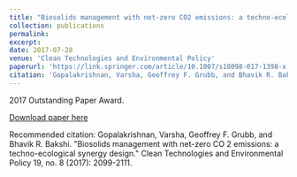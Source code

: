 ```yaml
---
title: "Biosolids management with net-zero CO2 emissions: a techno-ecological synergy design"
collection: publications
permalink: 
excerpt: 
date: 2017-07-28
venue: 'Clean Technologies and Environmental Policy'
paperurl: 'https://link.springer.com/article/10.1007/s10098-017-1398-x'
citation: 'Gopalakrishnan, Varsha, Geoffrey F. Grubb, and Bhavik R. Bakshi. "Biosolids management with net-zero CO 2 emissions: a techno-ecological synergy design." Clean Technologies and Environmental Policy 19, no. 8 (2017): 2099-2111.'
---
```

2017 Outstanding Paper Award.  

[Download paper here](https://aiche.onlinelibrary.wiley.com/doi/abs/10.1002/aic.15340)

Recommended citation: Gopalakrishnan, Varsha, Geoffrey F. Grubb, and Bhavik R. Bakshi. "Biosolids management with net-zero CO 2 emissions: a techno-ecological synergy design." Clean Technologies and Environmental Policy 19, no. 8 (2017): 2099-2111.

<div class='altmetric-embed' data-badge-type='donut' data-doi="10.1002/aic.15340"></div>
<script type='text/javascript' src='https://d1bxh8uas1mnw7.cloudfront.net/assets/embed.js'></script>
